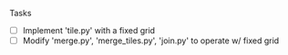 Tasks

- [ ] Implement 'tile.py' with a fixed grid
- [ ] Modify 'merge.py', 'merge_tiles.py', 'join.py' to operate w/ fixed grid
